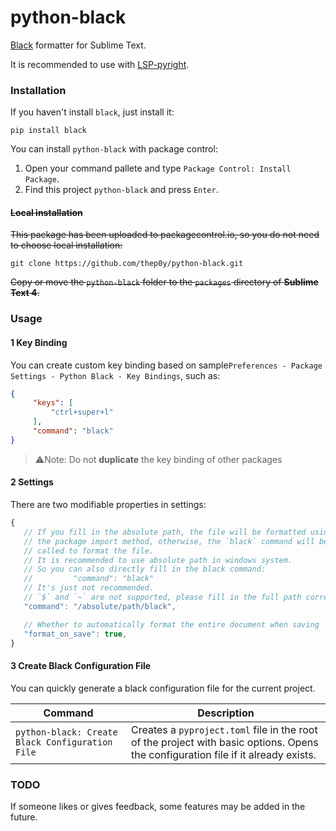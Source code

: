 # python-black
[Black](https://github.com/psf/black) formatter for  Sublime Text.

It is recommended to use with [LSP-pyright](https://github.com/sublimelsp/LSP-pyright).

### Installation

If you haven't install `black`, just install it:

```shell
pip install black
```

You can install `python-black` with package control:

1. Open your command pallete and type `Package Control: Install Package`.
2. Find this project `python-black` and press `Enter`.

#### ~~Local installation~~

~~This package has been uploaded to packagecontrol.io, so you do not need to choose local installation:~~

```shell
git clone https://github.com/thep0y/python-black.git
```

~~Copy or move the `python-black` folder to the `packages` directory of **Sublime Text 4**.~~

### Usage

#### 1 Key Binding

You can create custom key binding based on sample`Preferences - Package Settings - Python Black - Key Bindings`, such as:

```json
{
     "keys": [
         "ctrl+super+l"
     ],
     "command": "black"
}
```

> :warning:Note: Do not **duplicate** the key binding of other packages

#### 2 Settings

There are two modifiable properties in settings:

```js
{
   // If you fill in the absolute path, the file will be formatted using 
   // the package import method, otherwise, the `black` command will be 
   // called to format the file. 
   // It is recommended to use absolute path in windows system.
   // So you can also directly fill in the black command:
   //         "command": "black"
   // It's just not recommended.
   // `$` and `~` are not supported, please fill in the full path correctly
   "command": "/absolute/path/black",

   // Whether to automatically format the entire document when saving
   "format_on_save": true,
}
```

#### 3 Create Black Configuration File

You can quickly generate a black configuration file for the current project.

| Command                                         | Description                                                  |
| ----------------------------------------------- | ------------------------------------------------------------ |
| `python-black: Create Black Configuration File` | Creates a `pyproject.toml` file in the root of the project with basic options. Opens the configuration file if it already exists. |

### TODO

If someone likes or gives feedback, some features may be added in the future.


